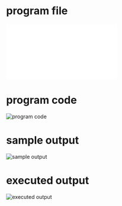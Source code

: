 
# program file
![program file](DEADLOCK_AVOIDANCE_563.py)

# program code 
![program code](DEADLOCK_AVOIDANCE_CODE_563.png)

# sample output
![sample output](DEADLOCK_AVOIDANCE_IO_563.png)

# executed output
![executed output](DEADLOCK_AVOIDANCE_EO_563.png)

